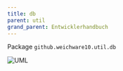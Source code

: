 ```yaml
---
title: db
parent: util
grand_parent: Entwicklerhandbuch
---
```

Package `github.weichware10.util.db`

![UML](https://raw.githubusercontent.com/weichware10/dokumente/main/uml-class/util/db/github.weichware10.util.db.svg)
